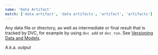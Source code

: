 ```yaml
---
name: 'Data Artifact'
match: ['data artifact', 'data artifacts', 'artifact', 'artifacts']
---
```


Any data file or directory, as well as intermediate or final result that is
tracked by DVC, for example by using `dvc add` or `dvc run`. See
[Versioning Data and Models](/doc/use-cases/versioning-data-and-model-files).

A.k.a. _output_
